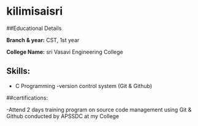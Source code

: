 # kilimisaisri

##Educational Details

**Branch & year:** CST, 1st year 

**College Name:** sri Vasavi Engineering College

## Skills: 

- C Programming
-version control system (Git & Github)

##certifications:

-Attend 2 days training program on source code management using Git & Github conducted by APSSDC at my College
